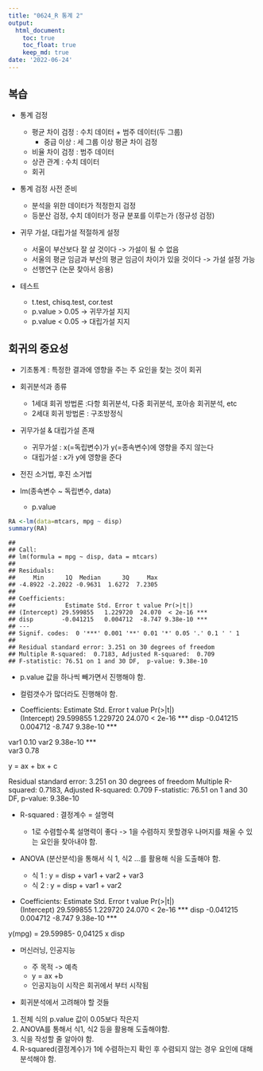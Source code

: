 ```yaml
---
title: "0624_R 통계 2"
output:
  html_document:
    toc: true
    toc_float: true
    keep_md: true
date: '2022-06-24'
---
```



## 복습
- 통계 검정
  + 평균 차이 검정 : 수치 데이터 + 범주 데이터(두 그룹)
    - 중급 이상 : 세 그룹 이상 평균 차이 검정
  + 비율 차이 검정 : 범주 데이터 
  + 상관 관계 : 수치 데이터
  + 회귀
  
- 통계 검정 사전 준비
  + 분석을 위한 데이터가 적정한지 검정
  + 등분산 검정, 수치 데이터가 정규 분포를 이루는가 (정규성 검정)
  
- 귀무 가설, 대립가설 적절하게 설정
  + 서울이 부산보다 잘 살 것이다 -> 가설이 될 수 없음
  + 서울의 평균 임금과 부산의 평균 임금이 차이가 있을 것이다 -> 가설 설정 가능
  + 선행연구 (논문 찾아서 응용)
  
- 테스트
  + t.test, chisq.test, cor.test
  + p.value > 0.05 -> 귀무가설 지지
  + p.value < 0.05 -> 대립가설 지지
  
## 회귀의 중요성
- 기초통계 : 특정한 결과에 영향을 주는 주 요인을 찾는 것이 회귀
- 회귀분석과 종류
  + 1세대 회귀 방법론 :다항 회귀분석, 다중 회귀분석, 포아송 회귀분석, etc
  + 2세대 회귀 방법론 : 구조방정식

- 귀무가설 & 대립가설 존재
  + 귀무가설 : x(=독립변수)가 y(=종속변수)에 영향을 주지 않는다
  + 대립가설 : x가 y에 영향을 준다
  
- 전진 소거법, 후진 소거법  
  
- lm(종속변수 ~ 독립변수, data)
  + p.value

```r
RA <-lm(data=mtcars, mpg ~ disp)
summary(RA)
```

```
## 
## Call:
## lm(formula = mpg ~ disp, data = mtcars)
## 
## Residuals:
##     Min      1Q  Median      3Q     Max 
## -4.8922 -2.2022 -0.9631  1.6272  7.2305 
## 
## Coefficients:
##              Estimate Std. Error t value Pr(>|t|)    
## (Intercept) 29.599855   1.229720  24.070  < 2e-16 ***
## disp        -0.041215   0.004712  -8.747 9.38e-10 ***
## ---
## Signif. codes:  0 '***' 0.001 '**' 0.01 '*' 0.05 '.' 0.1 ' ' 1
## 
## Residual standard error: 3.251 on 30 degrees of freedom
## Multiple R-squared:  0.7183,	Adjusted R-squared:  0.709 
## F-statistic: 76.51 on 1 and 30 DF,  p-value: 9.38e-10
```
 - p.value 값을 하나씩 빼가면서 진행해야 함. 
 - 컬럼갯수가 많더라도 진행해야 함.

- Coefficients:
             Estimate Std. Error t value Pr(>|t|)    
(Intercept) 29.599855   1.229720  24.070  < 2e-16 ***
disp        -0.041215   0.004712  -8.747 9.38e-10 ***

var1                                     0.10
var2                                     9.38e-10 ***                            
var3                                     0.78

y = ax + bx + c

Residual standard error: 3.251 on 30 degrees of freedom
Multiple R-squared:  0.7183,	Adjusted R-squared:  0.709 
F-statistic: 76.51 on 1 and 30 DF,  p-value: 9.38e-10
 
 - R-squared : 결정계수 = 설명력
   + 1로 수렴할수록 설명력이 좋다 -> 
     1을 수렴하지 못할경우 나머지를 채울 수 있는 요인을 찾아내야 함.

- ANOVA (분산분석)을 통해서 식 1, 식2 ...를 활용해 식을 도출해야 함.
  + 식 1 : y = disp + var1 + var2 + var3 
  + 식 2 : y = disp + var1 + var2

- Coefficients:
             Estimate Std. Error t value Pr(>|t|)    
(Intercept) 29.599855   1.229720  24.070  < 2e-16 ***
disp        -0.041215   0.004712  -8.747 9.38e-10 ***

y(mpg) = 29.59985- 0,04125 x disp
  
  
- 머신러닝, 인공지능
  + 주 목적 -> 예측
  + y = ax +b
  + 인공지능이 시작은 회귀에서 부터 시작됨


 - 회귀분석에서 고려해야 할 것들
 1. 전체 식의 p.value 값이 0.05보다 작은지
 2. ANOVA를 통해서 식1, 식2 등을 활용해 도출해야함.
 3. 식을 작성할 줄 알아야 함. 
 4. R-squared(결정계수)가 1에 수렴하는지 확인 후 수렴되지 않는 경우 요인에 대해 분석해야 함.

